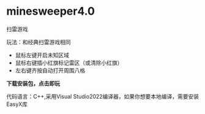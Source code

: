 # minesweeper4.0
扫雷游戏

玩法：和经典扫雷游戏相同
- 鼠标左键开启未知区域
- 鼠标右键插小红旗标记雷区（或清除小红旗）
- 左右键齐按自动打开周围八格

__下载安装包，点击即玩__

代码语言：C++,采用Visual Studio2022编译器，如果你想要本地编译，需要安装EasyX库
